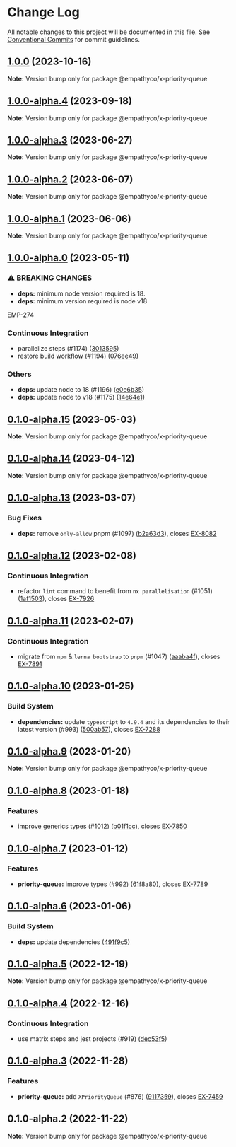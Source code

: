 # Change Log

All notable changes to this project will be documented in this file.
See [Conventional Commits](https://conventionalcommits.org) for commit guidelines.

## [1.0.0](https://github.com/empathyco/x/compare/@empathyco/x-priority-queue@1.0.0-alpha.4...@empathyco/x-priority-queue@1.0.0) (2023-10-16)

**Note:** Version bump only for package @empathyco/x-priority-queue





## [1.0.0-alpha.4](https://github.com/empathyco/x/compare/@empathyco/x-priority-queue@1.0.0-alpha.3...@empathyco/x-priority-queue@1.0.0-alpha.4) (2023-09-18)

**Note:** Version bump only for package @empathyco/x-priority-queue





## [1.0.0-alpha.3](https://github.com/empathyco/x/compare/@empathyco/x-priority-queue@1.0.0-alpha.2...@empathyco/x-priority-queue@1.0.0-alpha.3) (2023-06-27)

**Note:** Version bump only for package @empathyco/x-priority-queue





## [1.0.0-alpha.2](https://github.com/empathyco/x/compare/@empathyco/x-priority-queue@1.0.0-alpha.1...@empathyco/x-priority-queue@1.0.0-alpha.2) (2023-06-07)

**Note:** Version bump only for package @empathyco/x-priority-queue





## [1.0.0-alpha.1](https://github.com/empathyco/x/compare/@empathyco/x-priority-queue@1.0.0-alpha.0...@empathyco/x-priority-queue@1.0.0-alpha.1) (2023-06-06)

**Note:** Version bump only for package @empathyco/x-priority-queue





## [1.0.0-alpha.0](https://github.com/empathyco/x/compare/@empathyco/x-priority-queue@0.1.0-alpha.15...@empathyco/x-priority-queue@1.0.0-alpha.0) (2023-05-11)


### ⚠ BREAKING CHANGES

* **deps:** minimum node version required is 18.
* **deps:** minimum version required is node v18

EMP-274

### Continuous Integration

* parallelize steps (#1174) ([3013595](https://github.com/empathyco/x/commit/3013595857c8dac33f36b2c0d08e747b0735c6a0))
* restore build workflow (#1194) ([076ee49](https://github.com/empathyco/x/commit/076ee492388ba000ebdfa49d9f4356562c8bef19))


### Others

* **deps:** update node to 18 (#1196) ([e0e6b35](https://github.com/empathyco/x/commit/e0e6b35eefb3ef83f22e341f662475b0e6066e94))
* **deps:** update node to v18 (#1175) ([14e64e1](https://github.com/empathyco/x/commit/14e64e11fdf7f3d27d59baf56b027857df9e61e7))



## [0.1.0-alpha.15](https://github.com/empathyco/x/compare/@empathyco/x-priority-queue@0.1.0-alpha.14...@empathyco/x-priority-queue@0.1.0-alpha.15) (2023-05-03)

**Note:** Version bump only for package @empathyco/x-priority-queue

## [0.1.0-alpha.14](https://github.com/empathyco/x/compare/@empathyco/x-priority-queue@0.1.0-alpha.13...@empathyco/x-priority-queue@0.1.0-alpha.14) (2023-04-12)

**Note:** Version bump only for package @empathyco/x-priority-queue

## [0.1.0-alpha.13](https://github.com/empathyco/x/compare/@empathyco/x-priority-queue@0.1.0-alpha.12...@empathyco/x-priority-queue@0.1.0-alpha.13) (2023-03-07)

### Bug Fixes

- **deps:** remove `only-allow` pnpm (#1097)
  ([b2a63d3](https://github.com/empathyco/x/commit/b2a63d308f20804d55a266189ab5d6242f88f6d8)),
  closes [EX-8082](https://searchbroker.atlassian.net/browse/EX-8082)

## [0.1.0-alpha.12](https://github.com/empathyco/x/compare/@empathyco/x-priority-queue@0.1.0-alpha.11...@empathyco/x-priority-queue@0.1.0-alpha.12) (2023-02-08)

### Continuous Integration

- refactor `lint` command to benefit from `nx parallelisation` (#1051)
  ([1af1503](https://github.com/empathyco/x/commit/1af1503ff118d6232fdbb27e203037a89b1b52e0)),
  closes [EX-7926](https://searchbroker.atlassian.net/browse/EX-7926)

## [0.1.0-alpha.11](https://github.com/empathyco/x/compare/@empathyco/x-priority-queue@0.1.0-alpha.10...@empathyco/x-priority-queue@0.1.0-alpha.11) (2023-02-07)

### Continuous Integration

- migrate from `npm` & `lerna bootstrap` to `pnpm` (#1047)
  ([aaaba4f](https://github.com/empathyco/x/commit/aaaba4f8a5498c16e17ea6daf9c18a1f49918f70)),
  closes [EX-7891](https://searchbroker.atlassian.net/browse/EX-7891)

## [0.1.0-alpha.10](https://github.com/empathyco/x/compare/@empathyco/x-priority-queue@0.1.0-alpha.9...@empathyco/x-priority-queue@0.1.0-alpha.10) (2023-01-25)

### Build System

- **dependencies:** update `typescript` to `4.9.4` and its dependencies to their latest version
  (#993)
  ([500ab57](https://github.com/empathyco/x/commit/500ab57e4729f5c4dcefaa31ed4a8497ddd349b9)),
  closes [EX-7288](https://searchbroker.atlassian.net/browse/EX-7288)

## [0.1.0-alpha.9](https://github.com/empathyco/x/compare/@empathyco/x-priority-queue@0.1.0-alpha.8...@empathyco/x-priority-queue@0.1.0-alpha.9) (2023-01-20)

**Note:** Version bump only for package @empathyco/x-priority-queue

## [0.1.0-alpha.8](https://github.com/empathyco/x/compare/@empathyco/x-priority-queue@0.1.0-alpha.7...@empathyco/x-priority-queue@0.1.0-alpha.8) (2023-01-18)

### Features

- improve generics types (#1012)
  ([b01f1cc](https://github.com/empathyco/x/commit/b01f1ccbb1b9f54c0f382661ce6af61a80e2905f)),
  closes [EX-7850](https://searchbroker.atlassian.net/browse/EX-7850)

## [0.1.0-alpha.7](https://github.com/empathyco/x/compare/@empathyco/x-priority-queue@0.1.0-alpha.6...@empathyco/x-priority-queue@0.1.0-alpha.7) (2023-01-12)

### Features

- **priority-queue:** improve types (#992)
  ([61f8a80](https://github.com/empathyco/x/commit/61f8a80b50d4a2e553000a11c658cdc4fef50302)),
  closes [EX-7789](https://searchbroker.atlassian.net/browse/EX-7789)

## [0.1.0-alpha.6](https://github.com/empathyco/x/compare/@empathyco/x-priority-queue@0.1.0-alpha.5...@empathyco/x-priority-queue@0.1.0-alpha.6) (2023-01-06)

### Build System

- **deps:** update dependencies
  ([491f9c5](https://github.com/empathyco/x/commit/491f9c5a27cf5eaa4dc3f31c97ea514bb8f3515b))

## [0.1.0-alpha.5](https://github.com/empathyco/x/compare/@empathyco/x-priority-queue@0.1.0-alpha.4...@empathyco/x-priority-queue@0.1.0-alpha.5) (2022-12-19)

**Note:** Version bump only for package @empathyco/x-priority-queue

## [0.1.0-alpha.4](https://github.com/empathyco/x/compare/@empathyco/x-priority-queue@0.1.0-alpha.3...@empathyco/x-priority-queue@0.1.0-alpha.4) (2022-12-16)

### Continuous Integration

- use matrix steps and jest projects (#919)
  ([dec53f5](https://github.com/empathyco/x/commit/dec53f5da572a4a5f3c8519222c1ed94ed981967))

## [0.1.0-alpha.3](https://github.com/empathyco/x/compare/@empathyco/x-priority-queue@0.1.0-alpha.2...@empathyco/x-priority-queue@0.1.0-alpha.3) (2022-11-28)

### Features

- **priority-queue:** add `XPriorityQueue` (#876)
  ([9117359](https://github.com/empathyco/x/commit/91173598513d58e733de27358f999926d0cd0976)),
  closes [EX-7459](https://searchbroker.atlassian.net/browse/EX-7459)

## 0.1.0-alpha.2 (2022-11-22)

**Note:** Version bump only for package @empathyco/x-priority-queue
